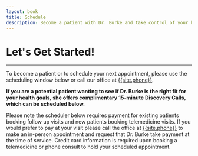 ```yaml
---
layout: book
title: Schedule
description: Become a patient with Dr. Burke and take control of your health today! Take advantage of a complimentary meet and greet appointment with Dr. Tara Burke, NMD.
---
```

<div>
    <h1>Let's Get Started!</h1>
</div>

***

To become a patient or to schedule your next appointment, please use the scheduling window below or call our office at <a href="tel:+{{site.functionalPhone}}">{{site.phone}}</a>. 

<b>If you are a potential patient wanting to see if Dr. Burke is the right fit for your health goals, she offers complimentary 15-minute Discovery Calls, which can be scheduled below.</b>

Please note the scheduler below requires payment for existing patients booking follow up visits and new patients booking telemedicine visits. If you would prefer to pay at your visit please call the office at <a href="tel:+{{site.functionalPhone}}">{{site.phone}}</a> to make an in-person appointment and request that Dr. Burke take payment at the time of service. Credit card information is required upon booking a telemedicine or phone consult to hold your scheduled appointment.